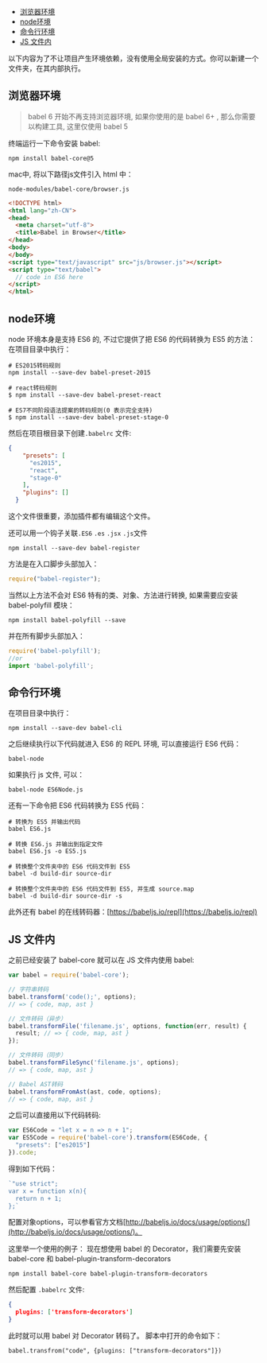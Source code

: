 <!-- MarkdownTOC -->

- [浏览器环境](#%E6%B5%8F%E8%A7%88%E5%99%A8%E7%8E%AF%E5%A2%83)
- [node环境](#node%E7%8E%AF%E5%A2%83)
- [命令行环境](#%E5%91%BD%E4%BB%A4%E8%A1%8C%E7%8E%AF%E5%A2%83)
- [JS 文件内](#js-%E6%96%87%E4%BB%B6%E5%86%85)

<!-- /MarkdownTOC -->

以下内容为了不让项目产生环境依赖，没有使用全局安装的方式。你可以新建一个文件夹，在其内部执行。

## 浏览器环境

> babel 6 开始不再支持浏览器环境, 如果你使用的是 babel 6+ , 那么你需要以构建工具, 这里仅使用 babel 5

终端运行一下命令安装 babel:
```shell
npm install babel-core@5
```
mac中, 将以下路径js文件引入 html 中：
```shell
node-modules/babel-core/browser.js
```

```html
<!DOCTYPE html>
<html lang="zh-CN">
<head>
  <meta charset="utf-8">
  <title>Babel in Browser</title>
</head>
<body>
</body>
<script type="text/javascript" src="js/browser.js"></script>
<script type="text/babel">
  // code in ES6 here
</script>
</html>
```

## node环境

node 环境本身是支持 ES6 的, 不过它提供了把 ES6 的代码转换为 ES5 的方法：
在项目目录中执行：
```shell
# ES2015转码规则
npm install --save-dev babel-preset-2015

# react转码规则
$ npm install --save-dev babel-preset-react

# ES7不同阶段语法提案的转码规则(0 表示完全支持)
$ npm install --save-dev babel-preset-stage-0
```
然后在项目根目录下创建`.babelrc` 文件:
```json
{
    "presets": [
      "es2015",
      "react",
      "stage-0"
    ],
    "plugins": []
  }
```
这个文件很重要，添加插件都有编辑这个文件。

还可以用一个钩子关联`.ES6` `.es` `.jsx` `.js`文件
```shell
npm install --save-dev babel-register
```
方法是在入口脚步头部加入：
```js
require("babel-register");
```

当然以上方法不会对 ES6 特有的类、对象、方法进行转换, 如果需要应安装 babel-polyfill 模块：
```shell
npm install babel-polyfill --save
```
并在所有脚步头部加入：
```js
require('babel-polyfill');
//or
import 'babel-polyfill';
```

## 命令行环境
在项目目录中执行：
```shell
npm install --save-dev babel-cli
```
之后继续执行以下代码就进入 ES6 的 REPL 环境, 可以直接运行 ES6 代码：
```shell
babel-node
```
如果执行 js 文件, 可以：
```shell
babel-node ES6Node.js
```
还有一下命令把 ES6 代码转换为 ES5 代码：
```shell
# 转换为 ES5 并输出代码
babel ES6.js

# 转换 ES6.js 并输出到指定文件
babel ES6.js -o ES5.js

# 转换整个文件夹中的 ES6 代码文件到 ES5
babel -d build-dir source-dir

# 转换整个文件夹中的 ES6 代码文件到 ES5, 并生成 source.map
babel -d build-dir source-dir -s
```
此外还有 babel 的在线转码器：[https://babeljs.io/repl](https://babeljs.io/repl)

## JS 文件内

之前已经安装了 babel-core 就可以在 JS 文件内使用 babel:
```js
var babel = require('babel-core');

// 字符串转码
babel.transform('code();', options);
// => { code, map, ast }

// 文件转码（异步）
babel.transformFile('filename.js', options, function(err, result) {
  result; // => { code, map, ast }
});

// 文件转码（同步）
babel.transformFileSync('filename.js', options);
// => { code, map, ast }

// Babel AST转码
babel.transformFromAst(ast, code, options);
// => { code, map, ast }
```
之后可以直接用以下代码转码:
```js
var ES6Code = "let x = n => n + 1";
var ES5Code = require('babel-core').transform(ES6Code, {
  "presets": ["es2015"]
}).code;
```
得到如下代码：
```js
`"use strict";
var x = function x(n){
  return n + 1;
};`
```
配置对象options，可以参看官方文档[http://babeljs.io/docs/usage/options/](http://babeljs.io/docs/usage/options/)。

这里举一个使用的例子：
现在想使用 babel 的 Decorator，我们需要先安装 babel-core 和 babel-plugin-transform-decorators
```shell
npm install babel-core babel-plugin-transform-decorators
```
然后配置 `.babelrc` 文件:
```json
{
  plugins: ['transform-decorators']
}
```
此时就可以用 babel 对 Decorator 转码了。
脚本中打开的命令如下：
```shell
babel.transfrom("code", {plugins: ["transform-decorators"]})
```
